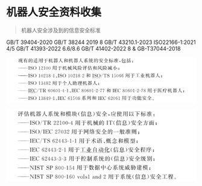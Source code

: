 # 机器人安全资料收集

> 机器人安全涉及到的信息安全标准

GB/T 39404-2020
GB/T 38244 2019 8
GB/T 43210.1-2023 ISO22166-1:2021 4/5
GB/T 41393-2022 6.6/8.6
GB/T 41402-2022 8 & GB-T37044-2018

![1](./1.jpg)

![2](./2.jpg)

